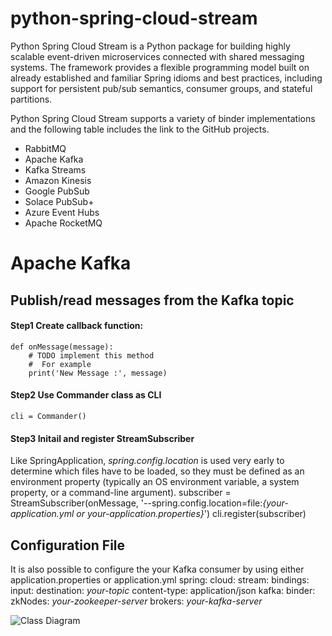 # python-spring-cloud-stream
Python Spring Cloud Stream is a Python package for building highly scalable event-driven microservices connected with shared messaging systems. The framework provides a flexible programming model built on already established and familiar Spring idioms and best practices, including support for persistent pub/sub semantics, consumer groups, and stateful partitions.

Python Spring Cloud Stream supports a variety of binder implementations and the following table includes the link to the GitHub projects.
- RabbitMQ
- Apache Kafka
- Kafka Streams
- Amazon Kinesis
- Google PubSub
- Solace PubSub+
- Azure Event Hubs
- Apache RocketMQ

# Apache Kafka
## Publish/read messages from the Kafka topic
#### Step1 Create callback function:
    def onMessage(message):
        # TODO implement this method
        #  For example
        print('New Message :', message)

#### Step2 Use Commander class as CLI
    cli = Commander()

#### Step3 Initail and register StreamSubscriber
Like SpringApplication, *spring.config.location* is used very early to determine which files have to be loaded, so they must be defined as an environment property (typically an OS environment variable, a system property, or a command-line argument).
    subscriber = StreamSubscriber(onMessage, '--spring.config.location=file:*{your-application.yml or your-application.properties}*')
    cli.register(subscriber)
## Configuration File
It is also possible to configure the your Kafka consumer by using either application.properties or application.yml
    spring:
    cloud:
        stream:
        bindings:
            input:
                destination:  *your-topic*
                content-type: application/json
        kafka:
            binder:
            zkNodes: *your-zookeeper-server*
            brokers: *your-kafka-server*

![Class Diagram](https://github.com/superoutput/python-spring-cloud-stream/blob/master/documents/python-spring-cloud-stream_class_diagram.png)
